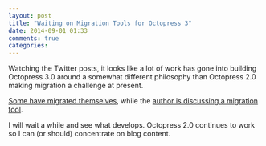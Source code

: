```yaml
---
layout: post
title: "Waiting on Migration Tools for Octopress 3"
date: 2014-09-01 01:33
comments: true
categories: 
---
```


Watching the Twitter posts, it looks like a lot of work has gone
into building Octopress 3.0 around a somewhat different philosophy
than Octopress 2.0 making migration a challenge at present.

[Some have migrated themselves][self], while the [author is discussing
a migration tool][tool].

I will wait a while and see what develops.  Octopress 2.0 
continues to work so I can (or should) concentrate on blog content.


[self]: http://justcurious.is/2014/octopress3/
[tool]: https://github.com/octopress/octopress/issues/30
